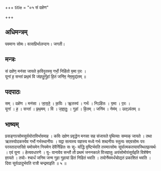 +++
title = "०५ सं दक्षेण"

+++
## अधिमन्त्रम्
पवमानः सोमः। वत्सप्रिर्भालन्दनः। जगती।

## मन्त्रः
सं दक्षे॑ण॒ मन॑सा जायते क॒विरृ॒तस्य॒ गर्भो॒ निहि॑तो य॒मा प॒रः ।  
यूना॑ ह॒ सन्ता॑ प्रथ॒मं वि ज॑ज्ञतु॒र्गुहा॑ हि॒तं जनि॑म॒ नेम॒मुद्य॑तम् ॥

## पदपाठः
सम् । दक्षे॑ण । मन॑सा । जा॒य॒ते॒ । क॒विः । ऋ॒तस्य॑ । गर्भः॑ । निऽहि॑तः । य॒मा । प॒रः ।  
यूना॑ । ह॒ । सन्ता॑ । प्र॒थ॒मम् । वि । ज॒ज्ञ॒तुः॒ । गुहा॑ । हि॒तम् । जनि॑म । नेम॑म् । उत्ऽय॑तम् ॥

## भाष्यम्
प्रसङ्गात्सोमसूर्ययोराविर्भावमाह । कविः दक्षेण प्रवृद्धेन मनसा सह संजायते पृथिव्याः सम्यक् जायते । तथा ऋतस्योदकस्येव गर्भो गर्भस्थानीयः । यद्वा सत्यस्य यज्ञस्य मध्ये गर्भः शब्दनीयः स्तुत्यः सएवसोमः परः परस्तादन्तरिक्षे यमोयमेन नियमेन देवैर्निहितः सः सू- र्याद्धि वृष्टिर्भवति तस्मात्सोमः सूर्यात्मकतयावस्थितइत्यर्थः । एवं यूना । हेत्यवधारणे । यु- वानावेव सन्तौ तौ प्रथमं जननकाले विजज्ञतुः अयंसोमोयंसूर्यइति विशेषेण ज्ञायते । तयो- श्चार्धं जनिम जन्म गुहा गुहायां हितं निहितं भवति । तयोर्नेममर्धंचोद्यतं प्रकाशितं भवति । दिवा सूर्यःप्रादुर्भवति रात्रौ चन्द्रमाइति ॥ ५ ॥